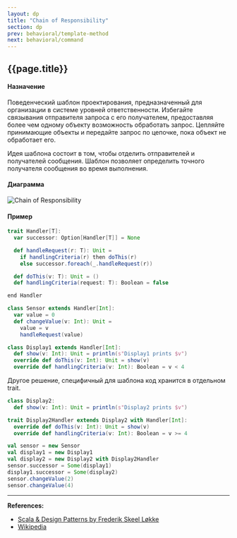 ```yaml
---
layout: dp
title: "Chain of Responsibility"
section: dp
prev: behavioral/template-method
next: behavioral/command
---
```


## {{page.title}}

#### Назначение

Поведенческий шаблон проектирования, предназначенный для организации в системе уровней ответственности.
Избегайте связывания отправителя запроса с его получателем, 
предоставляя более чем одному объекту возможность обработать запрос. 
Цепляйте принимающие объекты и передайте запрос по цепочке, пока объект не обработает его. 

Идея шаблона состоит в том, чтобы отделить отправителей и получателей сообщения. 
Шаблон позволяет определить точного получателя сообщения во время выполнения.

#### Диаграмма

![Chain of Responsibility](https://upload.wikimedia.org/wikipedia/ru/a/ae/Chain.png)

#### Пример

```scala mdoc:silent
trait Handler[T]:
  var successor: Option[Handler[T]] = None

  def handleRequest(r: T): Unit =
    if handlingCriteria(r) then doThis(r)
    else successor.foreach(_.handleRequest(r))

  def doThis(v: T): Unit = ()
  def handlingCriteria(request: T): Boolean = false

end Handler
```

```scala mdoc:silent
class Sensor extends Handler[Int]:
  var value = 0
  def changeValue(v: Int): Unit =
    value = v
    handleRequest(value)

class Display1 extends Handler[Int]:
  def show(v: Int): Unit = println(s"Display1 prints $v")
  override def doThis(v: Int): Unit = show(v)
  override def handlingCriteria(v: Int): Boolean = v < 4
```

Другое решение, специфичный для шаблона код хранится в отдельном trait.

```scala mdoc:silent
class Display2:
  def show(v: Int): Unit = println(s"Display2 prints $v")

trait Display2Handler extends Display2 with Handler[Int]:
  override def doThis(v: Int): Unit = show(v)
  override def handlingCriteria(v: Int): Boolean = v >= 4
```

```scala mdoc
val sensor = new Sensor
val display1 = new Display1
val display2 = new Display2 with Display2Handler
sensor.successor = Some(display1)
display1.successor = Some(display2)
sensor.changeValue(2)
sensor.changeValue(4)
```


---

**References:**
- [Scala & Design Patterns by Frederik Skeel Løkke](https://www.scala-lang.org/old/sites/default/files/FrederikThesis.pdf)
- [Wikipedia](https://ru.wikipedia.org/wiki/%D0%A6%D0%B5%D0%BF%D0%BE%D1%87%D0%BA%D0%B0_%D0%BE%D0%B1%D1%8F%D0%B7%D0%B0%D0%BD%D0%BD%D0%BE%D1%81%D1%82%D0%B5%D0%B9)
